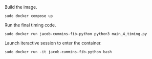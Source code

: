 Build the image.
```
sudo docker compose up
```

Run the final timing code.
```
sudo docker run jacob-cummins-fib-python python3 main_4_timing.py
```

Launch iteractive session to enter the container.
```
sudo docker run -it jacob-cummins-fib-python bash
```